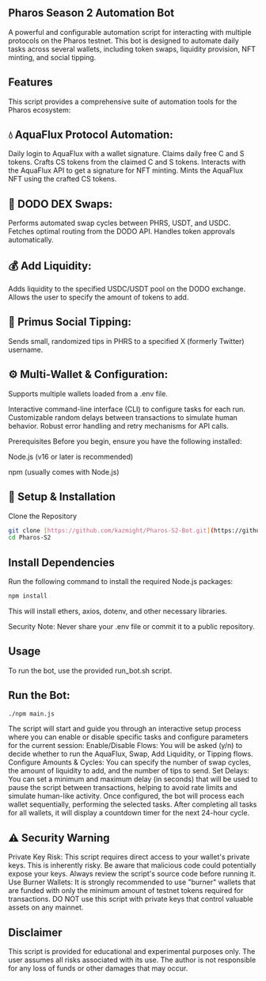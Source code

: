 ## Pharos Season 2 Automation Bot
A powerful and configurable automation script for interacting with multiple protocols on the Pharos testnet. This bot is designed to automate daily tasks across several wallets, including token swaps, liquidity provision, NFT minting, and social tipping.

## Features
This script provides a comprehensive suite of automation tools for the Pharos ecosystem:

## 💧 AquaFlux Protocol Automation:
Daily login to AquaFlux with a wallet signature.
Claims daily free C and S tokens.
Crafts CS tokens from the claimed C and S tokens.
Interacts with the AquaFlux API to get a signature for NFT minting.
Mints the AquaFlux NFT using the crafted CS tokens.

## 🦄 DODO DEX Swaps:
Performs automated swap cycles between PHRS, USDT, and USDC.
Fetches optimal routing from the DODO API.
Handles token approvals automatically.

## 💰 Add Liquidity:
Adds liquidity to the specified USDC/USDT pool on the DODO exchange.
Allows the user to specify the amount of tokens to add.

## 💸 Primus Social Tipping:
Sends small, randomized tips in PHRS to a specified X (formerly Twitter) username.

## ⚙️ Multi-Wallet & Configuration:
Supports multiple wallets loaded from a .env file.

Interactive command-line interface (CLI) to configure tasks for each run.
Customizable random delays between transactions to simulate human behavior.
Robust error handling and retry mechanisms for API calls.

Prerequisites
Before you begin, ensure you have the following installed:

Node.js (v16 or later is recommended)

npm (usually comes with Node.js)

## 🚀 Setup & Installation
Clone the Repository
```bash
git clone [https://github.com/kazmight/Pharos-S2-Bot.git](https://github.com/atczxc1-cell/Pharos-S2.git)
cd Pharos-S2
```
## Install Dependencies
Run the following command to install the required Node.js packages:
```bash
npm install
```
This will install ethers, axios, dotenv, and other necessary libraries.

Security Note: Never share your .env file or commit it to a public repository.

## Usage
To run the bot, use the provided run_bot.sh script.

## Run the Bot:
```bash
./npm main.js
```


The script will start and guide you through an interactive setup process where you can enable or disable specific tasks and configure parameters for the current session:
Enable/Disable Flows: You will be asked (y/n) to decide whether to run the AquaFlux, Swap, Add Liquidity, or Tipping flows.
Configure Amounts & Cycles: You can specify the number of swap cycles, the amount of liquidity to add, and the number of tips to send.
Set Delays: You can set a minimum and maximum delay (in seconds) that will be used to pause the script between transactions, helping to avoid rate limits and simulate human-like activity.
Once configured, the bot will process each wallet sequentially, performing the selected tasks. After completing all tasks for all wallets, it will display a countdown timer for the next 24-hour cycle.

## ⚠️ Security Warning
Private Key Risk: This script requires direct access to your wallet's private keys. This is inherently risky. Be aware that malicious code could potentially expose your keys. Always review the script's source code before running it.
Use Burner Wallets: It is strongly recommended to use "burner" wallets that are funded with only the minimum amount of testnet tokens required for transactions. DO NOT use this script with private keys that control valuable assets on any mainnet.

## Disclaimer
This script is provided for educational and experimental purposes only. The user assumes all risks associated with its use. The author is not responsible for any loss of funds or other damages that may occur.

